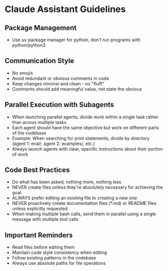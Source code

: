 # Claude Assistant Guidelines

## Package Management
- Use uv package manager for python, don't run programs with python/python3

## Communication Style
- No emojis
- Avoid redundant or obvious comments in code
- Keep changes minimal and clean - no "fluff"
- Comments should add meaningful value, not state the obvious

## Parallel Execution with Subagents
- When launching parallel agents, divide work within a single task rather than across multiple tasks
- Each agent should have the same objective but work on different parts of the codebase
- Example: When searching for print statements, divide by directory (agent 1: eval/, agent 2: examples/, etc.)
- Always launch agents with clear, specific instructions about their portion of work

## Code Best Practices
- Do what has been asked; nothing more, nothing less
- NEVER create files unless they're absolutely necessary for achieving the goal
- ALWAYS prefer editing an existing file to creating a new one
- NEVER proactively create documentation files (*.md) or README files unless explicitly requested
- When making multiple bash calls, send them in parallel using a single message with multiple tool calls

## Important Reminders
- Read files before editing them
- Maintain code style consistency when editing
- Follow existing patterns in the codebase
- Always use absolute paths for file operations